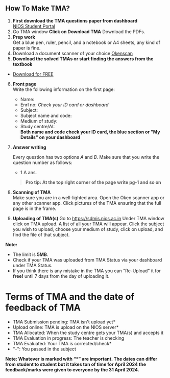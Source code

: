 How To Make TMA?
----------

1. **First download the TMA questions paper from dashboard**  
     [NIOS Student Portal](https://sdmis.nios.ac.in)
2. Go TMA window **Click on Download TMA** Download the PDFs.
3. **Prep work**  
   Get a blue pen, ruler, pencil, and a notebook or A4 sheets, any kind of paper is fine.
4. Download a document scanner of your choice 
[Okenscan](https://play.google.com/store/apps/details?id=com.cambyte.okenscan)
5. **Download the solved TMAs or start finding the answers from the textbook**
- [Download for FREE](https://drive.google.com/drive/folders/1eFHUKAtpzh-rBjDm4k4zfn3_AZmu0Byh)
6. **Front page**  
   Write the following information on the first page:
   - Name: 
   - Enrl no: *Check your ID card or dashboard*
   - Subject:
   - Subject name and code:
   - Medium of study:
   - Study centre/AI:  
     **Both name and code check your ID card, the blue section or "My Details" on your dashboard**
7. **Answer writing**  

   Every question has two options *A* and *B*. Make sure that you write the question number as follows:
   - 1 A ans.  
   > **Pro tip: At the top right corner of the page write pg-1 and so on**
8. **Scanning of TMA**  
   Make sure you are in a well-lighted area. Open the Oken scanner app or any other scanner app. Click pictures of the TMA ensuring that the full page is in the frame.
9. **Uploading of TMA(s)** Go to https://sdmis.nios.ac.in Under TMA window click on TMA upload. A list of all your TMA will appear. Click the subject you wish to upload, choose your medium of study, click on upload, and find the file of that subject.

**Note:**
- The limit is  **5MB**.
- Check if your TMA was uploaded from TMA Status via your dashboard under TMA Status.
- If you think there is any mistake in the TMA you can "Re-Upload" it for **free!** until 7 days from the day of uploading it.
   
# Terms of TMA and the date of feedback of TMA
- TMA Submission pending: TMA isn't upload yet*
- Upload online: TMA is upload on the NIOS server*
 - TMA Allocated: When the study centre gets your TMA(s) and accepts it
- TMA Evaluation in progress: The teacher is checking
- TMA Evaluated: Your TMA is corrected/check*
-  "-": You passed in the subject

**Note: Whatever is marked with “*” are important. The dates can differ from student to student but it takes ton of time for April 2024 the feedback/marks were given to everyone by the 31 April 2024.**
